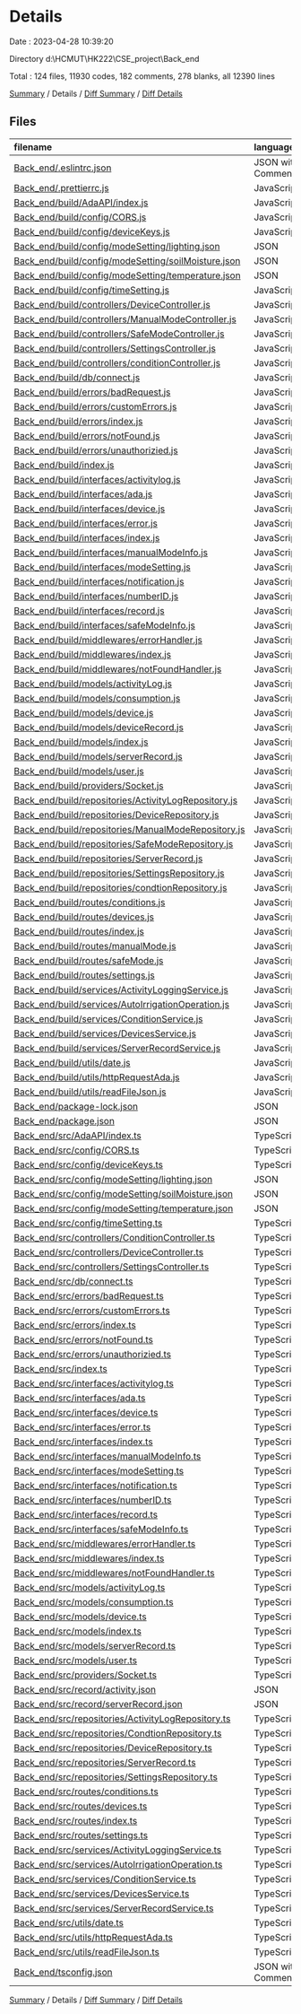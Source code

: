 # Details

Date : 2023-04-28 10:39:20

Directory d:\\HCMUT\\HK222\\CSE_project\\Back_end

Total : 124 files,  11930 codes, 182 comments, 278 blanks, all 12390 lines

[Summary](results.md) / Details / [Diff Summary](diff.md) / [Diff Details](diff-details.md)

## Files
| filename | language | code | comment | blank | total |
| :--- | :--- | ---: | ---: | ---: | ---: |
| [Back_end/.eslintrc.json](/Back_end/.eslintrc.json) | JSON with Comments | 3 | 0 | 1 | 4 |
| [Back_end/.prettierrc.js](/Back_end/.prettierrc.js) | JavaScript | 9 | 0 | 2 | 11 |
| [Back_end/build/AdaAPI/index.js](/Back_end/build/AdaAPI/index.js) | JavaScript | 22 | 1 | 1 | 24 |
| [Back_end/build/config/CORS.js](/Back_end/build/config/CORS.js) | JavaScript | 7 | 0 | 1 | 8 |
| [Back_end/build/config/deviceKeys.js](/Back_end/build/config/deviceKeys.js) | JavaScript | 26 | 0 | 1 | 27 |
| [Back_end/build/config/modeSetting/lighting.json](/Back_end/build/config/modeSetting/lighting.json) | JSON | 12 | 0 | 1 | 13 |
| [Back_end/build/config/modeSetting/soilMoisture.json](/Back_end/build/config/modeSetting/soilMoisture.json) | JSON | 1 | 0 | 0 | 1 |
| [Back_end/build/config/modeSetting/temperature.json](/Back_end/build/config/modeSetting/temperature.json) | JSON | 12 | 0 | 1 | 13 |
| [Back_end/build/config/timeSetting.js](/Back_end/build/config/timeSetting.js) | JavaScript | 7 | 4 | 1 | 12 |
| [Back_end/build/controllers/DeviceController.js](/Back_end/build/controllers/DeviceController.js) | JavaScript | 48 | 7 | 1 | 56 |
| [Back_end/build/controllers/ManualModeController.js](/Back_end/build/controllers/ManualModeController.js) | JavaScript | 27 | 1 | 1 | 29 |
| [Back_end/build/controllers/SafeModeController.js](/Back_end/build/controllers/SafeModeController.js) | JavaScript | 30 | 1 | 1 | 32 |
| [Back_end/build/controllers/SettingsController.js](/Back_end/build/controllers/SettingsController.js) | JavaScript | 29 | 0 | 1 | 30 |
| [Back_end/build/controllers/conditionController.js](/Back_end/build/controllers/conditionController.js) | JavaScript | 20 | 4 | 1 | 25 |
| [Back_end/build/db/connect.js](/Back_end/build/db/connect.js) | JavaScript | 19 | 0 | 1 | 20 |
| [Back_end/build/errors/badRequest.js](/Back_end/build/errors/badRequest.js) | JavaScript | 14 | 0 | 1 | 15 |
| [Back_end/build/errors/customErrors.js](/Back_end/build/errors/customErrors.js) | JavaScript | 8 | 0 | 1 | 9 |
| [Back_end/build/errors/index.js](/Back_end/build/errors/index.js) | JavaScript | 14 | 0 | 1 | 15 |
| [Back_end/build/errors/notFound.js](/Back_end/build/errors/notFound.js) | JavaScript | 14 | 0 | 1 | 15 |
| [Back_end/build/errors/unauthorizied.js](/Back_end/build/errors/unauthorizied.js) | JavaScript | 14 | 0 | 1 | 15 |
| [Back_end/build/index.js](/Back_end/build/index.js) | JavaScript | 44 | 6 | 1 | 51 |
| [Back_end/build/interfaces/activitylog.js](/Back_end/build/interfaces/activitylog.js) | JavaScript | 2 | 0 | 1 | 3 |
| [Back_end/build/interfaces/ada.js](/Back_end/build/interfaces/ada.js) | JavaScript | 2 | 0 | 1 | 3 |
| [Back_end/build/interfaces/device.js](/Back_end/build/interfaces/device.js) | JavaScript | 2 | 0 | 1 | 3 |
| [Back_end/build/interfaces/error.js](/Back_end/build/interfaces/error.js) | JavaScript | 2 | 0 | 1 | 3 |
| [Back_end/build/interfaces/index.js](/Back_end/build/interfaces/index.js) | JavaScript | 2 | 0 | 1 | 3 |
| [Back_end/build/interfaces/manualModeInfo.js](/Back_end/build/interfaces/manualModeInfo.js) | JavaScript | 2 | 0 | 1 | 3 |
| [Back_end/build/interfaces/modeSetting.js](/Back_end/build/interfaces/modeSetting.js) | JavaScript | 2 | 0 | 1 | 3 |
| [Back_end/build/interfaces/notification.js](/Back_end/build/interfaces/notification.js) | JavaScript | 2 | 0 | 1 | 3 |
| [Back_end/build/interfaces/numberID.js](/Back_end/build/interfaces/numberID.js) | JavaScript | 2 | 0 | 1 | 3 |
| [Back_end/build/interfaces/record.js](/Back_end/build/interfaces/record.js) | JavaScript | 2 | 0 | 1 | 3 |
| [Back_end/build/interfaces/safeModeInfo.js](/Back_end/build/interfaces/safeModeInfo.js) | JavaScript | 2 | 0 | 1 | 3 |
| [Back_end/build/middlewares/errorHandler.js](/Back_end/build/middlewares/errorHandler.js) | JavaScript | 14 | 0 | 1 | 15 |
| [Back_end/build/middlewares/index.js](/Back_end/build/middlewares/index.js) | JavaScript | 12 | 0 | 1 | 13 |
| [Back_end/build/middlewares/notFoundHandler.js](/Back_end/build/middlewares/notFoundHandler.js) | JavaScript | 10 | 0 | 1 | 11 |
| [Back_end/build/models/activityLog.js](/Back_end/build/models/activityLog.js) | JavaScript | 30 | 0 | 1 | 31 |
| [Back_end/build/models/consumption.js](/Back_end/build/models/consumption.js) | JavaScript | 21 | 1 | 1 | 23 |
| [Back_end/build/models/device.js](/Back_end/build/models/device.js) | JavaScript | 57 | 0 | 1 | 58 |
| [Back_end/build/models/deviceRecord.js](/Back_end/build/models/deviceRecord.js) | JavaScript | 25 | 1 | 1 | 27 |
| [Back_end/build/models/index.js](/Back_end/build/models/index.js) | JavaScript | 18 | 0 | 1 | 19 |
| [Back_end/build/models/serverRecord.js](/Back_end/build/models/serverRecord.js) | JavaScript | 29 | 0 | 1 | 30 |
| [Back_end/build/models/user.js](/Back_end/build/models/user.js) | JavaScript | 18 | 0 | 1 | 19 |
| [Back_end/build/providers/Socket.js](/Back_end/build/providers/Socket.js) | JavaScript | 105 | 1 | 1 | 107 |
| [Back_end/build/repositories/ActivityLogRepository.js](/Back_end/build/repositories/ActivityLogRepository.js) | JavaScript | 25 | 0 | 1 | 26 |
| [Back_end/build/repositories/DeviceRepository.js](/Back_end/build/repositories/DeviceRepository.js) | JavaScript | 70 | 0 | 1 | 71 |
| [Back_end/build/repositories/ManualModeRepository.js](/Back_end/build/repositories/ManualModeRepository.js) | JavaScript | 39 | 1 | 1 | 41 |
| [Back_end/build/repositories/SafeModeRepository.js](/Back_end/build/repositories/SafeModeRepository.js) | JavaScript | 38 | 1 | 1 | 40 |
| [Back_end/build/repositories/ServerRecord.js](/Back_end/build/repositories/ServerRecord.js) | JavaScript | 28 | 0 | 1 | 29 |
| [Back_end/build/repositories/SettingsRepository.js](/Back_end/build/repositories/SettingsRepository.js) | JavaScript | 46 | 1 | 1 | 48 |
| [Back_end/build/repositories/condtionRepository.js](/Back_end/build/repositories/condtionRepository.js) | JavaScript | 19 | 0 | 1 | 20 |
| [Back_end/build/routes/conditions.js](/Back_end/build/routes/conditions.js) | JavaScript | 10 | 2 | 1 | 13 |
| [Back_end/build/routes/devices.js](/Back_end/build/routes/devices.js) | JavaScript | 12 | 0 | 1 | 13 |
| [Back_end/build/routes/index.js](/Back_end/build/routes/index.js) | JavaScript | 14 | 0 | 1 | 15 |
| [Back_end/build/routes/manualMode.js](/Back_end/build/routes/manualMode.js) | JavaScript | 10 | 1 | 1 | 12 |
| [Back_end/build/routes/safeMode.js](/Back_end/build/routes/safeMode.js) | JavaScript | 10 | 1 | 1 | 12 |
| [Back_end/build/routes/settings.js](/Back_end/build/routes/settings.js) | JavaScript | 11 | 0 | 1 | 12 |
| [Back_end/build/services/ActivityLoggingService.js](/Back_end/build/services/ActivityLoggingService.js) | JavaScript | 21 | 1 | 1 | 23 |
| [Back_end/build/services/AutoIrrigationOperation.js](/Back_end/build/services/AutoIrrigationOperation.js) | JavaScript | 89 | 5 | 1 | 95 |
| [Back_end/build/services/ConditionService.js](/Back_end/build/services/ConditionService.js) | JavaScript | 15 | 0 | 1 | 16 |
| [Back_end/build/services/DevicesService.js](/Back_end/build/services/DevicesService.js) | JavaScript | 47 | 3 | 1 | 51 |
| [Back_end/build/services/ServerRecordService.js](/Back_end/build/services/ServerRecordService.js) | JavaScript | 46 | 1 | 1 | 48 |
| [Back_end/build/utils/date.js](/Back_end/build/utils/date.js) | JavaScript | 21 | 0 | 1 | 22 |
| [Back_end/build/utils/httpRequestAda.js](/Back_end/build/utils/httpRequestAda.js) | JavaScript | 33 | 1 | 1 | 35 |
| [Back_end/build/utils/readFileJson.js](/Back_end/build/utils/readFileJson.js) | JavaScript | 30 | 1 | 1 | 32 |
| [Back_end/package-lock.json](/Back_end/package-lock.json) | JSON | 9,353 | 0 | 1 | 9,354 |
| [Back_end/package.json](/Back_end/package.json) | JSON | 44 | 0 | 1 | 45 |
| [Back_end/src/AdaAPI/index.ts](/Back_end/src/AdaAPI/index.ts) | TypeScript | 21 | 1 | 5 | 27 |
| [Back_end/src/config/CORS.ts](/Back_end/src/config/CORS.ts) | TypeScript | 6 | 0 | 3 | 9 |
| [Back_end/src/config/deviceKeys.ts](/Back_end/src/config/deviceKeys.ts) | TypeScript | 23 | 0 | 3 | 26 |
| [Back_end/src/config/modeSetting/lighting.json](/Back_end/src/config/modeSetting/lighting.json) | JSON | 13 | 0 | 0 | 13 |
| [Back_end/src/config/modeSetting/soilMoisture.json](/Back_end/src/config/modeSetting/soilMoisture.json) | JSON | 13 | 0 | 0 | 13 |
| [Back_end/src/config/modeSetting/temperature.json](/Back_end/src/config/modeSetting/temperature.json) | JSON | 13 | 0 | 0 | 13 |
| [Back_end/src/config/timeSetting.ts](/Back_end/src/config/timeSetting.ts) | TypeScript | 4 | 4 | 4 | 12 |
| [Back_end/src/controllers/ConditionController.ts](/Back_end/src/controllers/ConditionController.ts) | TypeScript | 16 | 4 | 5 | 25 |
| [Back_end/src/controllers/DeviceController.ts](/Back_end/src/controllers/DeviceController.ts) | TypeScript | 45 | 8 | 8 | 61 |
| [Back_end/src/controllers/SettingsController.ts](/Back_end/src/controllers/SettingsController.ts) | TypeScript | 25 | 0 | 5 | 30 |
| [Back_end/src/db/connect.ts](/Back_end/src/db/connect.ts) | TypeScript | 14 | 0 | 3 | 17 |
| [Back_end/src/errors/badRequest.ts](/Back_end/src/errors/badRequest.ts) | TypeScript | 10 | 0 | 3 | 13 |
| [Back_end/src/errors/customErrors.ts](/Back_end/src/errors/customErrors.ts) | TypeScript | 6 | 0 | 2 | 8 |
| [Back_end/src/errors/index.ts](/Back_end/src/errors/index.ts) | TypeScript | 4 | 0 | 1 | 5 |
| [Back_end/src/errors/notFound.ts](/Back_end/src/errors/notFound.ts) | TypeScript | 10 | 0 | 3 | 13 |
| [Back_end/src/errors/unauthorizied.ts](/Back_end/src/errors/unauthorizied.ts) | TypeScript | 10 | 0 | 3 | 13 |
| [Back_end/src/index.ts](/Back_end/src/index.ts) | TypeScript | 38 | 6 | 8 | 52 |
| [Back_end/src/interfaces/activitylog.ts](/Back_end/src/interfaces/activitylog.ts) | TypeScript | 7 | 0 | 2 | 9 |
| [Back_end/src/interfaces/ada.ts](/Back_end/src/interfaces/ada.ts) | TypeScript | 16 | 0 | 4 | 20 |
| [Back_end/src/interfaces/device.ts](/Back_end/src/interfaces/device.ts) | TypeScript | 17 | 0 | 3 | 20 |
| [Back_end/src/interfaces/error.ts](/Back_end/src/interfaces/error.ts) | TypeScript | 6 | 0 | 2 | 8 |
| [Back_end/src/interfaces/index.ts](/Back_end/src/interfaces/index.ts) | TypeScript | 8 | 0 | 1 | 9 |
| [Back_end/src/interfaces/manualModeInfo.ts](/Back_end/src/interfaces/manualModeInfo.ts) | TypeScript | 5 | 0 | 2 | 7 |
| [Back_end/src/interfaces/modeSetting.ts](/Back_end/src/interfaces/modeSetting.ts) | TypeScript | 13 | 0 | 2 | 15 |
| [Back_end/src/interfaces/notification.ts](/Back_end/src/interfaces/notification.ts) | TypeScript | 5 | 0 | 2 | 7 |
| [Back_end/src/interfaces/numberID.ts](/Back_end/src/interfaces/numberID.ts) | TypeScript | 4 | 0 | 2 | 6 |
| [Back_end/src/interfaces/record.ts](/Back_end/src/interfaces/record.ts) | TypeScript | 8 | 0 | 2 | 10 |
| [Back_end/src/interfaces/safeModeInfo.ts](/Back_end/src/interfaces/safeModeInfo.ts) | TypeScript | 6 | 0 | 2 | 8 |
| [Back_end/src/middlewares/errorHandler.ts](/Back_end/src/middlewares/errorHandler.ts) | TypeScript | 10 | 0 | 3 | 13 |
| [Back_end/src/middlewares/index.ts](/Back_end/src/middlewares/index.ts) | TypeScript | 7 | 0 | 3 | 10 |
| [Back_end/src/middlewares/notFoundHandler.ts](/Back_end/src/middlewares/notFoundHandler.ts) | TypeScript | 6 | 0 | 3 | 9 |
| [Back_end/src/models/activityLog.ts](/Back_end/src/models/activityLog.ts) | TypeScript | 25 | 0 | 3 | 28 |
| [Back_end/src/models/consumption.ts](/Back_end/src/models/consumption.ts) | TypeScript | 16 | 1 | 3 | 20 |
| [Back_end/src/models/device.ts](/Back_end/src/models/device.ts) | TypeScript | 53 | 0 | 3 | 56 |
| [Back_end/src/models/index.ts](/Back_end/src/models/index.ts) | TypeScript | 13 | 0 | 3 | 16 |
| [Back_end/src/models/serverRecord.ts](/Back_end/src/models/serverRecord.ts) | TypeScript | 24 | 0 | 7 | 31 |
| [Back_end/src/models/user.ts](/Back_end/src/models/user.ts) | TypeScript | 13 | 0 | 3 | 16 |
| [Back_end/src/providers/Socket.ts](/Back_end/src/providers/Socket.ts) | TypeScript | 99 | 2 | 11 | 112 |
| [Back_end/src/record/activity.json](/Back_end/src/record/activity.json) | JSON | 3 | 0 | 0 | 3 |
| [Back_end/src/record/serverRecord.json](/Back_end/src/record/serverRecord.json) | JSON | 3 | 0 | 0 | 3 |
| [Back_end/src/repositories/ActivityLogRepository.ts](/Back_end/src/repositories/ActivityLogRepository.ts) | TypeScript | 21 | 1 | 5 | 27 |
| [Back_end/src/repositories/CondtionRepository.ts](/Back_end/src/repositories/CondtionRepository.ts) | TypeScript | 15 | 1 | 4 | 20 |
| [Back_end/src/repositories/DeviceRepository.ts](/Back_end/src/repositories/DeviceRepository.ts) | TypeScript | 61 | 1 | 10 | 72 |
| [Back_end/src/repositories/ServerRecord.ts](/Back_end/src/repositories/ServerRecord.ts) | TypeScript | 24 | 1 | 5 | 30 |
| [Back_end/src/repositories/SettingsRepository.ts](/Back_end/src/repositories/SettingsRepository.ts) | TypeScript | 48 | 2 | 6 | 56 |
| [Back_end/src/routes/conditions.ts](/Back_end/src/routes/conditions.ts) | TypeScript | 5 | 2 | 3 | 10 |
| [Back_end/src/routes/devices.ts](/Back_end/src/routes/devices.ts) | TypeScript | 7 | 0 | 3 | 10 |
| [Back_end/src/routes/index.ts](/Back_end/src/routes/index.ts) | TypeScript | 9 | 0 | 3 | 12 |
| [Back_end/src/routes/settings.ts](/Back_end/src/routes/settings.ts) | TypeScript | 6 | 0 | 3 | 9 |
| [Back_end/src/services/ActivityLoggingService.ts](/Back_end/src/services/ActivityLoggingService.ts) | TypeScript | 16 | 1 | 4 | 21 |
| [Back_end/src/services/AutoIrrigationOperation.ts](/Back_end/src/services/AutoIrrigationOperation.ts) | TypeScript | 144 | 5 | 8 | 157 |
| [Back_end/src/services/ConditionService.ts](/Back_end/src/services/ConditionService.ts) | TypeScript | 8 | 0 | 2 | 10 |
| [Back_end/src/services/DevicesService.ts](/Back_end/src/services/DevicesService.ts) | TypeScript | 40 | 3 | 4 | 47 |
| [Back_end/src/services/ServerRecordService.ts](/Back_end/src/services/ServerRecordService.ts) | TypeScript | 39 | 1 | 6 | 46 |
| [Back_end/src/utils/date.ts](/Back_end/src/utils/date.ts) | TypeScript | 14 | 0 | 4 | 18 |
| [Back_end/src/utils/httpRequestAda.ts](/Back_end/src/utils/httpRequestAda.ts) | TypeScript | 29 | 1 | 7 | 37 |
| [Back_end/src/utils/readFileJson.ts](/Back_end/src/utils/readFileJson.ts) | TypeScript | 23 | 1 | 4 | 28 |
| [Back_end/tsconfig.json](/Back_end/tsconfig.json) | JSON with Comments | 11 | 90 | 9 | 110 |

[Summary](results.md) / Details / [Diff Summary](diff.md) / [Diff Details](diff-details.md)